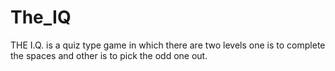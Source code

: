 # The_IQ
THE I.Q. is a quiz type game in which there are two levels one is to complete the spaces and other is to pick the odd one out.
